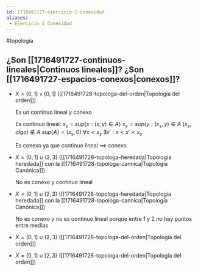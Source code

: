 ```yaml
---
id: 1716491727-ejercicio-1-conexidad
aliases:
 - Ejercicio 1 Conexidad
---
```


#topología 

## ¿Son [[1716491727-continuos-lineales|Continuos lineales]]? ¿Son [[1716491727-espacios-conexos|conexos]]?

- $X=[0,1] \times [0,1]$ ([[1716491728-topologa-del-orden|Topología del orden]])
	
	Es un continuo lineal y conexo
	
	Es continuo lineal:
		$x_s = sup \{x: (x,y) \in A\}$
		$x_y = sup\{y: (x_s, y) \in A$
		$(x_s,algo) \notin A$
		$sup\{A\} = (x_s, 0)$
		$\forall x<x_s \;\exists x':x < x' < x_s$
	
	Es conexo ya que continuo lineal $\implies$ conexo 

- $X=(0;1] \cup (2,3)$ ([[1716491728-topologa-heredada|Topología heredada]] con la [[1716491728-topologa-cannica|Topología Canónica]])
	
	No es conexo y continuo lineal

- $X = (0,1] \cup [2,3)$ ([[1716491728-topologa-heredada|Topología heredada]] con la [[1716491728-topologa-cannica|Topología Canónica]])
	
	No es conexo  y no es continuo lineal porque entre $1$ y $2$ no hay puntos entre medias

- $X = (0,1]\cup (2,3)$ ([[1716491728-topologa-del-orden|Topología del orden]])
	

- $X = (0,1] \cup [2,3)$ ([[1716491728-topologa-del-orden|Topología del orden]])

	
